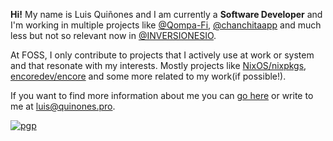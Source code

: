 
**Hi!** My name is Luis Quiñones and I am currently a **Software Developer** and I'm working in multiple projects like [@Qompa-Fi](https://qompa.io/), [@chanchitaapp](https://chanchita.app) and much less but not so relevant now in [@INVERSIONESIO](https://inversiones.io).

At FOSS, I only contribute to projects that I actively use at work or system and that resonate with my interests. Mostly projects like [NixOS/nixpkgs](https://github.com/NixOS/nixpkgs), [encoredev/encore](https://github.com/encoredev/encore) and some more related to my work(if possible!).

If you want to find more information about me you can [go here](https://quinones.pro) or write to me at [luis@quinones.pro](mailto:luis@quinones.pro).

[![pgp](https://img.shields.io/badge/pgp-0xd6fc92fd3a094af8-313131?style=flat&labelColor=545454&color=313131)](https://github.com/luisnquin.gpg)

